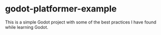 # godot-platformer-example
This is a simple Godot project with some of the best practices I have found while learning Godot.
